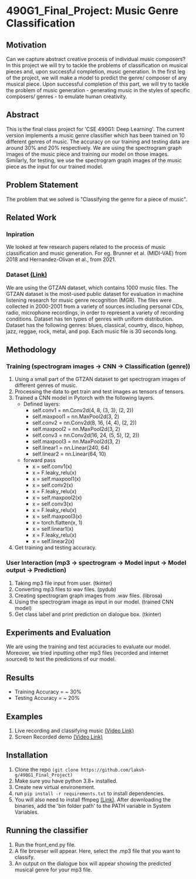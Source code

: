 # 490G1_Final_Project: Music Genre Classification 

## Motivation
Can we capture abstract creative process of individual music composers? In this project we will try to tackle the problems of classification on musical pieces and, upon successful completion, music generation. In the first leg of the project, we will make a model to predict the genre/ composer of any musical piece. Upon successful completion of this part, we will try to tackle the problem of music generation - generating music in the styles of specific composers/ genres - to emulate human creativity.

## Abstract
This is the final class project for 'CSE 490G1: Deep Learning'. The current version implements a music genre classifier which has been trained on 10 different genres of music. The accuracy on our training and testing data are around 30% and 20% respectively. We are using the spectrogram graph images of the music piece and training our model on those images. Similarly, for testing, we use the spectrogram graph images of the music piece as the input for our trained model.

## Problem Statement
The problem that we solved is "Classifying the genre for a piece of music". 

## Related Work
### Inpiration
We looked at few research papers related to the process of music classification and music generation. For eg. Brunner et al. (MIDI-VAE) from 2018 and Hernandez-Olivan et al., from 2021.

### Dataset [(Link)](http://opihi.cs.uvic.ca/sound/genres.tar.gz)
We are using the GTZAN dataset, which contains 1000 music files. The GTZAN dataset is the most-used public dataset for evaluation in machine listening research for music genre recognition (MGR). The files were collected in 2000-2001 from a variety of sources including personal CDs, radio, microphone recordings, in order to represent a variety of recording conditions. Dataset has ten types of genres with uniform distribution. Dataset has the following genres: blues, classical, country, disco, hiphop, jazz, reggae, rock, metal, and pop. Each music file is 30 seconds long.

## Methodology
### Training (spectrogram images -> CNN -> Classification (genre))
1. Using a small part of the GTZAN dataset to get spectrogram images of different genres of music.
2. Processing the data to get train and test images as tensors of tensors.
3. Trained a CNN model in Pytorch with the following layers.
   - Defined layers:
        - self.conv1 = nn.Conv2d(4, 8, (3, 3), (2, 2))
        - self.maxpool1 = nn.MaxPool2d(3, 2)
        - self.conv2 = nn.Conv2d(8, 16, (4, 4), (2, 2))
        - self.maxpool2 = nn.MaxPool2d(3, 2)
        - self.conv3 = nn.Conv2d(16, 24, (5, 5), (2, 2))
        - self.maxpool3 = nn.MaxPool2d(3, 2)
        - self.linear1 = nn.Linear(240, 64)
        - self.linear2 = nn.Linear(64, 10)
   - forward pass
        - x = self.conv1(x)
        - x = F.leaky_relu(x)
        - x = self.maxpool1(x)
        - x = self.conv2(x)
        - x = F.leaky_relu(x)
        - x = self.maxpool2(x)
        - x = self.conv3(x)
        - x = F.leaky_relu(x)
        - x = self.maxpool3(x)
        - x = torch.flatten(x, 1)
        - x = self.linear1(x)
        - x = F.leaky_relu(x)
        - x = self.linear2(x)
4. Get training and testing accuracy.

### User Interaction (mp3 -> spectrogram -> Model input -> Model output -> Prediction)
1. Taking mp3 file input from user. (tkinter)
2. Converting mp3 files to wav files. (pydub)
3. Creating spectrogram graph images from .wav files. (librosa)
4. Using the spectrogram image as input in our model. (trained CNN model)
5. Get class label and print prediction on dialogue box. (tkinter)

## Experiments and Evaluation
We are using the training and test accuracies to evaluate our model. Moreover, we tried inputting other mp3 files (recorded and internet sourced) to test the predictions of our model.  

## Results
- Training Accuracy = ~ 30%
- Testing Accuracy = ~ 20%

## Examples
1. Live recording and classifying music [(Video Link)](https://drive.google.com/file/d/1jwlGGtvpO5QxxNBi5Uu47j3WT0ZK3p9v/view?usp=drivesdk)
2. Screen Recorded demo [(Video Link)](https://drive.google.com/file/d/1basZgFVq08BgMmi4refd-uzc3KIt9caK/view?usp=sharing)

## Installation
1. Clone the repo ```(git clone https://github.com/laksh-g/490G1_Final_Project)```
2. Make sure you have python 3.8+ installed.
3. Create new virtual environement.
4. run ```pip install -r requirements.txt``` to install dependencies.
5. You will also need to install ffmpeg [(Link)](https://www.ffmpeg.org/download.html). After downloading the binaries, add the 'bin folder path' to the PATH variable in System Variables.

## Running the classifier
1. Run the front_end.py file.
2. A file browser will appear. Here, select the .mp3 file that you want to classify.
3. An output on the dialogue box will appear showing the predicted musical genre for your mp3 file.

